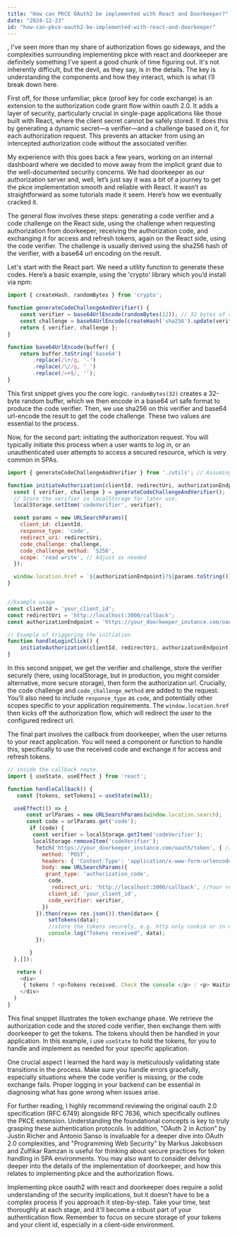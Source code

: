```yaml
---
title: "How can PKCE OAuth2 be implemented with React and Doorkeeper?"
date: "2024-12-23"
id: "how-can-pkce-oauth2-be-implemented-with-react-and-doorkeeper"
---
```


,  I've seen more than my share of authorization flows go sideways, and the complexities surrounding implementing pkce with react and doorkeeper are definitely something I've spent a good chunk of time figuring out. It's not inherently difficult, but the devil, as they say, is in the details. The key is understanding the components and how they interact, which is what I’ll break down here.

First off, for those unfamiliar, pkce (proof key for code exchange) is an extension to the authorization code grant flow within oauth 2.0. It adds a layer of security, particularly crucial in single-page applications like those built with React, where the client secret cannot be safely stored. It does this by generating a dynamic secret—a verifier—and a challenge based on it, for each authorization request. This prevents an attacker from using an intercepted authorization code without the associated verifier.

My experience with this goes back a few years, working on an internal dashboard where we decided to move away from the implicit grant due to the well-documented security concerns. We had doorkeeper as our authorization server and, well, let’s just say it was a bit of a journey to get the pkce implementation smooth and reliable with React. It wasn’t as straightforward as some tutorials made it seem. Here’s how we eventually cracked it.

The general flow involves these steps: generating a code verifier and a code challenge on the React side, using the challenge when requesting authorization from doorkeeper, receiving the authorization code, and exchanging it for access and refresh tokens, again on the React side, using the code verifier. The challenge is usually derived using the sha256 hash of the verifier, with a base64 url encoding on the result.

Let's start with the React part. We need a utility function to generate these codes. Here’s a basic example, using the 'crypto' library which you’d install via npm:

```javascript
import { createHash, randomBytes } from 'crypto';

function generateCodeChallengeAndVerifier() {
    const verifier = base64UrlEncode(randomBytes(32)); // 32 bytes of random data
    const challenge = base64UrlEncode(createHash('sha256').update(verifier).digest());
    return { verifier, challenge };
}

function base64UrlEncode(buffer) {
    return buffer.toString('base64')
        .replace(/\+/g, '-')
        .replace(/\//g, '_')
        .replace(/=+$/, '');
}
```

This first snippet gives you the core logic. `randomBytes(32)` creates a 32-byte random buffer, which we then encode in a base64 url safe format to produce the code verifier. Then, we use sha256 on this verifier and base64 url-encode the result to get the code challenge. These two values are essential to the process.

Now, for the second part: initiating the authorization request. You will typically initiate this process when a user wants to log in, or an unauthenticated user attempts to access a secured resource, which is very common in SPAs.

```javascript
import { generateCodeChallengeAndVerifier } from './utils'; // Assuming the code from the first snippet is in utils.js

function initiateAuthorization(clientId, redirectUri, authorizationEndpoint) {
  const { verifier, challenge } = generateCodeChallengeAndVerifier();
  // Store the verifier in localStorage for later use.
  localStorage.setItem('codeVerifier', verifier);

  const params = new URLSearchParams({
    client_id: clientId,
    response_type: 'code',
    redirect_uri: redirectUri,
    code_challenge: challenge,
    code_challenge_method: 'S256',
    scope: 'read write', // Adjust as needed
  });

  window.location.href = `${authorizationEndpoint}?${params.toString()}`;
}


//Example usage
const clientId = 'your_client_id';
const redirectUri = 'http://localhost:3000/callback';
const authorizationEndpoint = 'https://your_doorkeeper_instance.com/oauth/authorize'; // Your Doorkeeper Auth endpoint

// Example of triggering the initiation
function handleLoginClick() {
    initiateAuthorization(clientId, redirectUri, authorizationEndpoint);
}


```
In this second snippet, we get the verifier and challenge, store the verifier securely (here, using localStorage, but in production, you might consider alternative, more secure storage), then form the authorization url. Crucially, the code challenge and `code_challenge_method` are added to the request. You'll also need to include `response_type` as `code`, and potentially other scopes specific to your application requirements. The `window.location.href` then kicks off the authorization flow, which will redirect the user to the configured redirect url.

The final part involves the callback from doorkeeper, when the user returns to your react application. You will need a component or function to handle this, specifically to use the received code and exchange it for access and refresh tokens.

```javascript
// inside the callback route.
import { useState, useEffect } from 'react';

function handleCallback() {
   const [tokens, setTokens] = useState(null);

  useEffect(() => {
      const urlParams = new URLSearchParams(window.location.search);
      const code = urlParams.get('code');
       if (code) {
        const verifier = localStorage.getItem('codeVerifier');
        localStorage.removeItem('codeVerifier');
         fetch('https://your_doorkeeper_instance.com/oauth/token', { // Your Doorkeeper Token endpoint
           method: 'POST',
           headers: { 'Content-Type': 'application/x-www-form-urlencoded' },
           body: new URLSearchParams({
            grant_type: 'authorization_code',
             code,
              redirect_uri: 'http://localhost:3000/callback', //Your redirect url
             client_id: 'your_client_id',
             code_verifier: verifier,
           })
         }).then(res=> res.json()).then(data=> {
             setTokens(data);
             //store the tokens securely, e.g. http only cookie or in memory, or any other secure method based on your security requirements.
             console.log("Tokens received", data);
         });

       }
  },[]);

   return (
    <div>
     { tokens ? <p>Tokens received. Check the console </p> : <p> Waiting for tokens... </p> }
    </div>
  )
}


```
This final snippet illustrates the token exchange phase. We retrieve the authorization code and the stored code verifier, then exchange them with doorkeeper to get the tokens. The tokens should then be handled in your application. In this example, i use `useState` to hold the tokens, for you to handle and implement as needed for your specific application.

One crucial aspect I learned the hard way is meticulously validating state transitions in the process. Make sure you handle errors gracefully, especially situations where the code verifier is missing, or the code exchange fails. Proper logging in your backend can be essential in diagnosing what has gone wrong when issues arise.

For further reading, I highly recommend reviewing the original oauth 2.0 specification (RFC 6749) alongside RFC 7636, which specifically outlines the PKCE extension. Understanding the foundational concepts is key to truly grasping these authentication protocols. In addition, "OAuth 2 in Action" by Justin Richer and Antonio Sanso is invaluable for a deeper dive into OAuth 2.0 complexities, and "Programming Web Security" by  Markus Jakobsson and Zulfikar Ramzan is useful for thinking about secure practices for token handling in SPA environments. You may also want to consider delving deeper into the details of the implementation of doorkeeper, and how this relates to implementing pkce and the authorization flows.

Implementing pkce oauth2 with react and doorkeeper does require a solid understanding of the security implications, but it doesn’t have to be a complex process if you approach it step-by-step. Take your time, test thoroughly at each stage, and it'll become a robust part of your authentication flow. Remember to focus on secure storage of your tokens and your client id, especially in a client-side environment.
